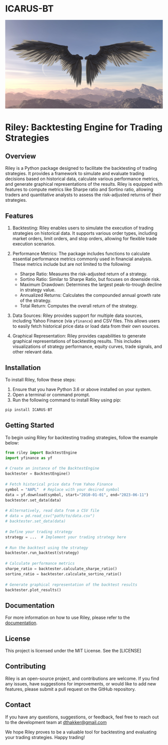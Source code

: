 
# ICARUS-BT

![ICARUS-BT](./preview.jpg?raw=true)

# Riley: Backtesting Engine for Trading Strategies

## Overview
Riley is a Python package designed to facilitate the backtesting of trading strategies. It provides a framework to simulate and evaluate trading decisions based on historical data, calculate various performance metrics, and generate graphical representations of the results. Riley is equipped with features to compute metrics like Sharpe ratio and Sortino ratio, allowing traders and quantitative analysts to assess the risk-adjusted returns of their strategies.

## Features
1. Backtesting: Riley enables users to simulate the execution of trading strategies on historical data. It supports various order types, including market orders, limit orders, and stop orders, allowing for flexible trade execution scenarios.

2. Performance Metrics: The package includes functions to calculate essential performance metrics commonly used in financial analysis. These metrics include but are not limited to the following:
   - Sharpe Ratio: Measures the risk-adjusted return of a strategy.
   - Sortino Ratio: Similar to Sharpe Ratio, but focuses on downside risk.
   - Maximum Drawdown: Determines the largest peak-to-trough decline in strategy value.
   - Annualized Returns: Calculates the compounded annual growth rate of the strategy.
   - Total Return: Computes the overall return of the strategy.

3. Data Sources: Riley provides support for multiple data sources, including Yahoo Finance (via `yfinance`) and CSV files. This allows users to easily fetch historical price data or load data from their own sources.

4. Graphical Representation: Riley provides capabilities to generate graphical representations of backtesting results. This includes visualizations of strategy performance, equity curves, trade signals, and other relevant data.

## Installation
To install Riley, follow these steps:

1. Ensure that you have Python 3.6 or above installed on your system.
2. Open a terminal or command prompt.
3. Run the following command to install Riley using pip:

```python
pip install ICARUS-BT
```

## Getting Started
To begin using Riley for backtesting trading strategies, follow the example below:

```python
from riley import BacktestEngine
import yfinance as yf

# Create an instance of the BacktestEngine
backtester = BacktestEngine()

# Fetch historical price data from Yahoo Finance
symbol = "AAPL"  # Replace with your desired symbol
data = yf.download(symbol, start="2010-01-01", end="2023-06-11")
backtester.set_data(data)

# Alternatively, read data from a CSV file
# data = pd.read_csv("path/to/data.csv")
# backtester.set_data(data)

# Define your trading strategy
strategy = ...  # Implement your trading strategy here

# Run the backtest using the strategy
backtester.run_backtest(strategy)

# Calculate performance metrics
sharpe_ratio = backtester.calculate_sharpe_ratio()
sortino_ratio = backtester.calculate_sortino_ratio()

# Generate graphical representation of the backtest results
backtester.plot_results()
```

## Documentation
For more information on how to use Riley, please refer to the [documentation](https://icarus-bt.readthedocs.io/en/latest/).

## License
This project is licensed under the MIT License. See the [LICENSE]

## Contributing
Riley is an open-source project, and contributions are welcome. If you find any issues, have suggestions for improvements, or would like to add new features, please submit a pull request on the GitHub repository.

## Contact
If you have any questions, suggestions, or feedback, feel free to reach out to the development team at dthakker@gmail.com

We hope Riley proves to be a valuable tool for backtesting and evaluating your trading strategies. Happy trading!
